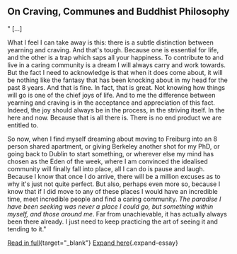 ## On Craving, Communes and Buddhist Philosophy
"
[...]

What I feel I can take away is this: there is a subtle distinction between yearning and craving. And that's tough. Because one is essential for life, and the other is a trap which saps all your happiness. To contribute to and live in a caring community is a dream I will always carry and work towards. But the fact I need to acknowledge is that when it does come about, it will be nothing like the fantasy that has been knocking about in my head for the past 8 years. And that is fine. In fact, that is great. Not knowing how things will go is one of the chief joys of life. And to me the difference between yearning and craving is in the acceptance and appreciation of this fact. Indeed, the joy should always be in the process, in the striving itself. In the here and now. Because that is all there is. There is no end product we are entitled to.

So now, when I find myself dreaming about moving to Freiburg into an 8 person shared apartment, or giving Berkeley another shot for my PhD, or going back to Dublin to start something, or wherever else my mind has chosen as the Eden of the week, where I am convinced the idealised community will finally fall into place, all I can do is pause and laugh. Because I know that once I do arrive, there will be a million excuses as to why it's just not quite perfect. But also, perhaps even more so, because I know that if I did move to any of these places I would have an incredible time, meet incredible people and find a caring community. *The paradise I have been seeking was never a place I could go, but something within myself, and those around me*. Far from unachievable, it has actually always been there already. I just need to keep practicing the art of seeing it and tending to it."

[Read in full](essays/OCCBP.html){target="_blank"}
[Expand here](essays/OCCBP.md){.expand-essay}